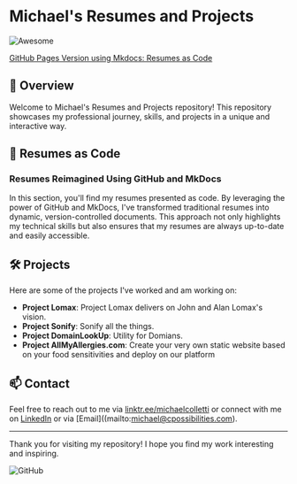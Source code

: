 # Michael's Resumes and Projects

![Awesome](https://img.shields.io/badge/Awesome-README-blue.svg)

[GitHub Pages Version using Mkdocs: Resumes as Code](https://michaelcolletti.github.io/resume-warehouse/)

## 🚀 Overview

Welcome to Michael's Resumes and Projects repository! This repository showcases my professional journey, skills, and projects in a unique and interactive way.

## 📄 Resumes as Code

### Resumes Reimagined Using GitHub and MkDocs

In this section, you'll find my resumes presented as code. By leveraging the power of GitHub and MkDocs, I've transformed traditional resumes into dynamic, version-controlled documents. This approach not only highlights my technical skills but also ensures that my resumes are always up-to-date and easily accessible.

## 🛠️ Projects

Here are some of the projects I've worked and am working on:

- **Project Lomax**: Project Lomax delivers on John and Alan Lomax's vision.
- **Project Sonify**: Sonify all the things.
- **Project DomainLookUp**: Utility for Domians.
- **Project AllMyAllergies.com**: Create your very own static website based on your food sensitivities and deploy on our platform 

## 📫 Contact

Feel free to reach out to me via [linktr.ee/michaelcolletti](linktr.ee/michaelcolletti) or connect with me on [LinkedIn](https://www.linkedin.com/in/michaelgcolletti) or via [Email]((mailto:michael@cpossibilities.com).

---

Thank you for visiting my repository! I hope you find my work interesting and inspiring.

![GitHub](https://img.shields.io/github/followers/michaelcolletti?style=social)
